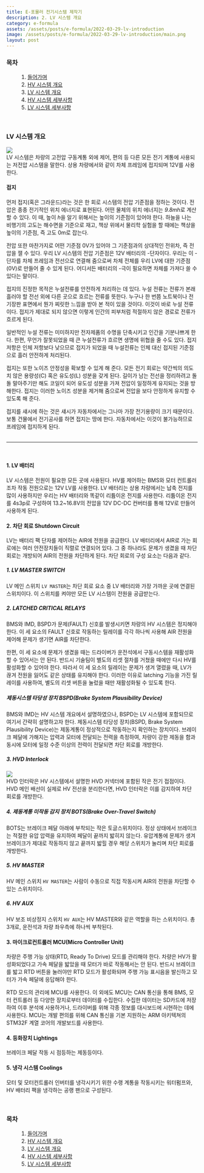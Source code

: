 ```yaml
---
title: E-포뮬러 전기시스템 제작기
description: 2. LV 시스템 개요
category: e-formula
assets: /assets/posts/e-formula/2022-03-29-lv-introduction
image: /assets/posts/e-formula/2022-03-29-lv-introduction/main.png
layout: post
---
```

### 목차
<div style="margin-left: 2rem;">
<ol>
<li><a class='link' href="https://luftaquila.io/blog/e-formula/introduction/">들어가며</a></li>
<li><a class='link' href="https://luftaquila.io/blog/e-formula/hv-introduction/">HV 시스템 개요</a></li>
<li><a class='link' href="https://luftaquila.io/blog/e-formula/lv-introduction/">LV 시스템 개요</a></li>
<li><a class='link' href="https://luftaquila.io/blog/e-formula/hv-detail/">HV 시스템 세부사항</a></li>
<li><a class='link' href="https://luftaquila.io/blog/e-formula/lv-detail/">LV 시스템 세부사항</a></li>
</ol>
</div>
<br>

### LV 시스템 개요
<div class='center'><img src='{{ page.assets }}/main.png'></div>
LV 시스템은 차량의 고전압 구동계통 외에 제어, 편의 등 다른 모든 전기 계통에 사용되는 저전압 시스템을 말한다. 상용 차량에서와 같이 차체 프레임에 접지되며 12V를 사용한다.

#### 접지
먼저 접지(혹은 그라운드)라는 것은 한 회로 시스템의 전압 기준점을 정하는 것이다. 전압은 종종 전기적인 위치 에너지로 표현된다. 어떤 물체의 위치 에너지는 <dfn>9.8mh</dfn>로 계산할 수 있다. 이 때, 높이 <dfn>h</dfn>을 알기 위해서는 높이의 기준점이 있어야 한다. 하늘을 나는 비행기의 고도는 해수면을 기준으로 재고, 책상 위에서 물리학 실험을 할 때에는 책상을 높이의 기준점, 즉 고도 0m로 잡는다.

전압 또한 마찬가지로 어떤 기준점 0V가 있어야 그 기준점과의 상대적인 전위차, 즉 전압을 잴 수 있다. 우리 LV 시스템의 전압 기준점은 12V 배터리의 -단자이다. 우리는 이 -단자를 차체 프레임과 전선으로 연결해 줌으로써 차체 전체를 우리 LV에 대한 기준점(0V)로 만들어 줄 수 있게 된다. 어디서든 배터리의 -극이 필요하면 차체를 가져다 쓸 수 있다는 말이다.

접지의 진정한 목적은 누설전류를 안전하게 처리하는 데 있다. 누설 전류는 전류가 본래 흘러야 할 전선 외에 다른 곳으로 흐르는 전류를 뜻한다. 누구나 한 번쯤 노트북이나 전기장판 표면에서 뭔가 찌릿한 느낌을 받아 본 적이 있을 것이다. 이것이 바로 누설 전류이다. 접지가 제대로 되지 않으면 이렇게 인간의 피부처럼 적절하지 않은 경로로 전류가 흐르게 된다.

일반적인 누설 전류는 미미하지만 전자제품의 수명을 단축시키고 인간을 기분나쁘게 한다. 한편, 무언가 잘못되었을 때 큰 누설전류가 흐르면 생명에 위협을 줄 수도 있다. 접지저항은 인체 저항보다 낮으므로 접지가 되었을 때 누설전류는 인체 대신 접지된 기준점으로 흘러 안전하게 처리된다.

접지는 또한 노이즈 안정성을 확보할 수 있게 해 준다. 모든 전기 회로는 약간씩의 의도치 않은 용량성(C) 혹은 유도성(L) 성분을 갖게 된다. 길이가 남는 전선을 정리하려고 돌돌 말아주기만 해도 코일이 되어 유도성 성분을 가져 전압이 일정하게 유지되는 것을 방해한다. 접지는 이러한 노이즈 성분을 제거해 줌으로써 전압을 보다 안정하게 유지할 수 있도록 해 준다.

접지를 섀시에 하는 것은 섀시가 자동차에서는 그나마 가장 전기용량이 크기 때문이다. 보통 건물에서 전기공사를 하면 접지는 땅에 한다. 자동차에서는 이것이 불가능하므로 프레임에 접지하게 된다.  
<br>
<hr>
<br>

#### 1. LV 배터리 
LV 시스템은 전원이 필요한 모든 곳에 사용된다. HV를 제어하는 BMS와 모터 컨트롤러조차 작동 전원으로는 12V LV를 사용한다. LV 배터리는 상용 차량에서는 납축 전지를 많이 사용하지만 우리는 HV 배터리와 똑같이 리튬이온 전지를 사용한다. 리튬이온 전지를 4s3p로 구성하여 13.2~16.8V의 전압을 12V DC-DC 컨버터를 통해 12V로 만들어 사용하게 된다.

#### 2. 차단 회로 Shutdown Circuit
LV는 배터리 팩 단자를 제어하는 AIR에 전원을 공급한다. LV 배터리에서 AIR로 가는 회로에는 여러 안전장치들이 직렬로 연결되어 있다. 그 중 하나라도 문제가 생겼을 때 차단 회로는 개방되어 AIR의 전원을 차단하게 된다. 차단 회로의 구성 요소는 다음과 같다.

##### 1. LV MASTER SWITCH
LV 메인 스위치 `LV MASTER`는 차단 회로 요소 중 LV 배터리와 가장 가까운 곳에 연결된 스위치이다. 이 스위치를 켜야만 모든 LV 시스템이 전원을 공급받는다.

##### 2. LATCHED CRITICAL RELAYS
BMS와 IMD, BSPD가 문제(FAULT) 신호를 발생시키면 차량의 HV 시스템은 정지해야 한다. 이 세 요소의 FAULT 신호로 작동하는 릴레이를 각각 하나씩 사용해 AIR 전원을 제어해 문제가 생기면 AIR를 차단한다.  

한편, 이 세 요소에 문제가 생겼을 때는 드라이버가 운전석에서 구동시스템을 재활성화할 수 있어서는 안 된다. 반드시 기술팀이 별도의 리셋 절차를 거쳤을 때에만 다시 HV를 활성화할 수 있어야 한다. 따라서 이 세 요소의 릴레이는 문제가 생겨 열렸을 때, LV가 끊겨 전원을 잃어도 같은 상태를 유지해야 한다. 이러한 이유로 latching 기능을 가진 릴레이를 사용하여, 별도의 리셋 버튼을 눌렀을 때만 재활성화될 수 있도록 한다.

##### 제동시스템 타당성 장치 BSPD(Brake System Plausibility Device)
BMS와 IMD는 HV 시스템 개요에서 설명하였으나, BSPD는 LV 시스템에 포함되므로 여기서 간략히 설명하고자 한다. 제동시스템 타당성 장치(BSPD, Brake System Plausibility Device)는 제동계통이 정상적으로 작동하는지 확인하는 장치이다. 브레이크 페달에 가해지는 압력과 모터에 전달되는 전력을 측정하여, 차량이 강한 제동을 함과 동시에 모터에 일정 수준 이상의 전력이 전달되면 차단 회로를 개방한다.

##### 3. HVD Interlock
<div class='center'><img src='{{ page.assets }}/1.jpg'></div>
HVD 인터락은 HV 시스템에서 설명한 HVD 커넥터에 포함된 작은 전기 접점이다. HVD 메인 배선이 실제로 HV 전선을 분리한다면, HVD 인터락은 이를 감지하여 차단 회로를 개방한다.

##### 4. 제동계통 미작동 감지 장치 BOTS(Brake Over-Travel Switch)
BOTS는 브레이크 페달 아래에 부착되는 작은 토글스위치이다. 정상 상태에서 브레이크는 적절한 유압 압력을 유지하여 페달이 끝까지 밟히지 않는다. 유압계통에 문제가 생겨 브레이크가 제대로 작동하지 않고 끝까지 밟힐 경우 해당 스위치가 눌리며 차단 회로를 개방한다.

##### 5. HV MASTER
HV 메인 스위치 `HV MASTER`는 사람이 수동으로 직접 작동시켜 AIR의 전원을 차단할 수 있는 스위치이다.

##### 6. HV AUX
HV 보조 비상정지 스위치 `HV AUX`는 HV MASTER와 같은 역할을 하는 스위치이다. 총 3개로, 운전석과 차량 좌우측에 하나씩 부착된다.

#### 3. 마이크로컨트롤러 MCU(Micro Controller Unit)
차량은 주행 가능 상태(RTD, Ready To Drive) 모드를 관리해야 한다. 차량은 HV가 활성화되었다고 가속 페달을 밟았을 때 모터가 바로 작동해서는 안 된다. 반드시 브레이크를 밟고 RTD 버튼을 눌러야만 RTD 모드가 활성화되며 주행 가능 표시음을 발신하고 모터가 가속 페달에 응답해야 한다.  

RTD 모드의 관리에 MCU를 사용한다. 이 외에도 MCU는 CAN 통신을 통해 BMS, 모터 컨트롤러 등 다양한 장치로부터 데이터를 수집한다. 수집한 데이터는 SD카드에 저장하여 이후 분석에 사용하거나, 드라이버를 위해 각종 정보를 대시보드에 시현하는 데에 사용한다. MCU는 개발 편의를 위해 CAN 통신을 기본 지원하는 ARM 아키텍쳐의 STM32F 계열 코어의 개발보드를 사용한다.

#### 4. 등화장치 Lightings
브레이크 페달 작동 시 점등하는 제동등이다.

#### 5. 냉각 시스템 Coolings
모터 및 모터컨트롤러 인버터를 냉각시키기 위한 수랭 계통을 작동시키는 워터펌프와, HV 배터리 팩을 냉각하는 공랭 팬으로 구성된다.

<br>

### 목차
<div style="margin-left: 2rem;">
<ol>
<li><a class='link' href="https://luftaquila.io/blog/e-formula/introduction/">들어가며</a></li>
<li><a class='link' href="https://luftaquila.io/blog/e-formula/hv-introduction/">HV 시스템 개요</a></li>
<li><a class='link' href="https://luftaquila.io/blog/e-formula/lv-introduction/">LV 시스템 개요</a></li>
<li><a class='link' href="https://luftaquila.io/blog/e-formula/hv-detail/">HV 시스템 세부사항</a></li>
<li><a class='link' href="https://luftaquila.io/blog/e-formula/lv-detail/">LV 시스템 세부사항</a></li>
</ol>
</div>
